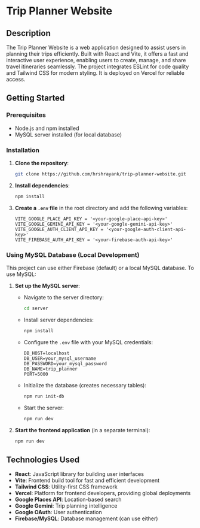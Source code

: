 # Trip Planner Website

## Description

The Trip Planner Website is a web application designed to assist users in planning their trips efficiently. Built with React and Vite, it offers a fast and interactive user experience, enabling users to create, manage, and share travel itineraries seamlessly. The project integrates ESLint for code quality and Tailwind CSS for modern styling. It is deployed on Vercel for reliable access.

## Getting Started

### Prerequisites

- Node.js and npm installed
- MySQL server installed (for local database)

### Installation

1. **Clone the repository**:
   ```bash
   git clone https://github.com/hrshrayank/trip-planner-website.git
   ```
2. **Install dependencies**:
   ```bash
   npm install
   ```
3. **Create a `.env` file** in the root directory and add the following variables:
   ```plaintext
   VITE_GOOGLE_PLACE_API_KEY = '<your-google-place-api-key>'
   VITE_GOOGLE_GEMINI_API_KEY = '<your-google-gemini-api-key>'
   VITE_GOOGLE_AUTH_CLIENT_API_KEY = '<your-google-auth-client-api-key>'
   VITE_FIREBASE_AUTH_API_KEY = '<your-firebase-auth-api-key>'
   ```

### Using MySQL Database (Local Development)

This project can use either Firebase (default) or a local MySQL database. To use MySQL:

1. **Set up the MySQL server**:
   - Navigate to the server directory:
     ```bash
     cd server
     ```
   - Install server dependencies:
     ```bash
     npm install
     ```
   - Configure the `.env` file with your MySQL credentials:
     ```
     DB_HOST=localhost
     DB_USER=your_mysql_username
     DB_PASSWORD=your_mysql_password
     DB_NAME=trip_planner
     PORT=5000
     ```
   - Initialize the database (creates necessary tables):
     ```bash
     npm run init-db
     ```
   - Start the server:
     ```bash
     npm run dev
     ```

2. **Start the frontend application** (in a separate terminal):
   ```bash
   npm run dev
   ```

## Technologies Used

- **React**: JavaScript library for building user interfaces
- **Vite**: Frontend build tool for fast and efficient development
- **Tailwind CSS**: Utility-first CSS framework
- **Vercel**: Platform for frontend developers, providing global deployments
- **Google Places API**: Location-based search
- **Google Gemini**: Trip planning intelligence
- **Google OAuth**: User authentication
- **Firebase/MySQL**: Database management (can use either)
